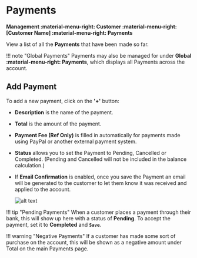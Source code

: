 # Payments 
**Management :material-menu-right: Customer :material-menu-right: [Customer Name] :material-menu-right: Payments**

View a list of all the **Payments** that have been made so far. 

!!! note "Global Payments"
    Payments may also be managed for under **Global :material-menu-right: Payments**, which displays all Payments across the account.

## Add Payment
To add a new payment, click on the **'+'** button:
+ **Description** is the name of the payment. 
+ **Total** is the amount of the payment. 
+ **Payment Fee (Ref Only)** is filled in automatically for payments made using PayPal or another external payment system. 
+ **Status** allows you to set the Payment to Pending, Cancelled or Completed. (Pending and Cancelled will not be included in the balance calculation.)
+ If **Email Confirmation** is enabled, once you save the Payment an email will be generated to the customer to let them know it was received and applied to the account. 

    ![alt text][payments-tab]



!!! tip "Pending Payments"
    When a customer places a payment through their bank, this will show up here with a status of **Pending**. To accept the payment, set it to **Completed** and **`Save`**. 
    
!!! warning "Negative Payments"
    If a customer has made some sort of purchase on the account, this will be shown as a negative amount under Total on the main Payments page. 

    
[payments-tab]: /customer/img/53.png "Payment Tab"
